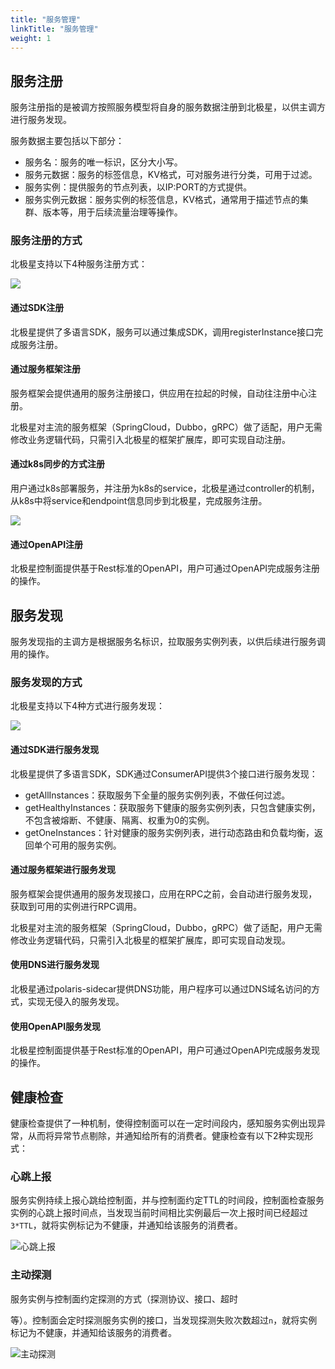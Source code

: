 ```yaml
---
title: "服务管理"
linkTitle: "服务管理"
weight: 1
---
```


## 服务注册

服务注册指的是被调方按照服务模型将自身的服务数据注册到北极星，以供主调方进行服务发现。

服务数据主要包括以下部分：

- 服务名：服务的唯一标识，区分大小写。
- 服务元数据：服务的标签信息，KV格式，可对服务进行分类，可用于过滤。
- 服务实例：提供服务的节点列表，以IP:PORT的方式提供。
- 服务实例元数据：服务实例的标签信息，KV格式，通常用于描述节点的集群、版本等，用于后续流量治理等操作。

### 服务注册的方式

北极星支持以下4种服务注册方式：

![](../图片/服务管理/注册方式.png)

#### 通过SDK注册

北极星提供了多语言SDK，服务可以通过集成SDK，调用registerInstance接口完成服务注册。

#### 通过服务框架注册

服务框架会提供通用的服务注册接口，供应用在拉起的时候，自动往注册中心注册。

北极星对主流的服务框架（SpringCloud，Dubbo，gRPC）做了适配，用户无需修改业务逻辑代码，只需引入北极星的框架扩展库，即可实现自动注册。

#### 通过k8s同步的方式注册

用户通过k8s部署服务，并注册为k8s的service，北极星通过controller的机制，从k8s中将service和endpoint信息同步到北极星，完成服务注册。

![](../图片/服务管理/k8s同步.png)

#### 通过OpenAPI注册

北极星控制面提供基于Rest标准的OpenAPI，用户可通过OpenAPI完成服务注册的操作。

## 服务发现

服务发现指的主调方是根据服务名标识，拉取服务实例列表，以供后续进行服务调用的操作。

### 服务发现的方式

北极星支持以下4种方式进行服务发现：

![](../图片/服务管理/发现方式.png)

#### 通过SDK进行服务发现

北极星提供了多语言SDK，SDK通过ConsumerAPI提供3个接口进行服务发现：

- getAllInstances：获取服务下全量的服务实例列表，不做任何过滤。
- getHealthyInstances：获取服务下健康的服务实例列表，只包含健康实例，不包含被熔断、不健康、隔离、权重为0的实例。
- getOneInstances：针对健康的服务实例列表，进行动态路由和负载均衡，返回单个可用的服务实例。

#### 通过服务框架进行服务发现

服务框架会提供通用的服务发现接口，应用在RPC之前，会自动进行服务发现，获取到可用的实例进行RPC调用。

北极星对主流的服务框架（SpringCloud，Dubbo，gRPC）做了适配，用户无需修改业务逻辑代码，只需引入北极星的框架扩展库，即可实现自动发现。

#### 使用DNS进行服务发现

北极星通过polaris-sidecar提供DNS功能，用户程序可以通过DNS域名访问的方式，实现无侵入的服务发现。

#### 使用OpenAPI服务发现

北极星控制面提供基于Rest标准的OpenAPI，用户可通过OpenAPI完成服务发现的操作。

## 健康检查

健康检查提供了一种机制，使得控制面可以在一定时间段内，感知服务实例出现异常，从而将异常节点剔除，并通知给所有的消费者。健康检查有以下2种实现形式：

### 心跳上报

服务实例持续上报心跳给控制面，并与控制面约定TTL的时间段，控制面检查服务实例的心跳上报时间点，当发现当前时间相比实例最后一次上报时间已经超过```3*TTL```，就将实例标记为不健康，并通知给该服务的消费者。

![心跳上报](../图片/服务管理/心跳上报.png)

### 主动探测

服务实例与控制面约定探测的方式（探测协议、接口、超时

等）。控制面会定时探测服务实例的接口，当发现探测失败次数超过```n```，就将实例标记为不健康，并通知给该服务的消费者。

![主动探测](../图片/服务管理/主动探测.png)